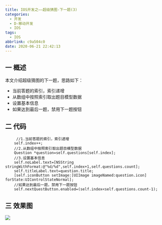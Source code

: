 ```yaml
---
title: IOS开发之——超级猜图-下一题(3)
categories:
  - 开发
  - D-移动开发
  - IOS
tags:
  - IOS
abbrlink: c9a504c0
date: 2020-06-21 22:42:13
---
```

## 一 概述

本文介绍超级猜图的下一题，思路如下：

* 当前答题的索引，索引递增
* 从数组中按照索引取出题目模型数据
* 设置基本信息
* 如果达到最后一题，禁用下一题按钮

<!--more-->


## 二 代码

```
	 //1.当前答题的索引，索引递增
    self.index++;
    //2.从数组中按照索引取出题目模型数据
    Question *question=self.questions[self.index];
    //3.设置基本信息
    self.noLabel.text=[NSString      stringWithFormat:@"%d/%d",self.index+1,self.questions.count];
    self.titleLabel.text=question.title;
    [self.iconButton setImage:[UIImage imageNamed:question.icon] forState:UIControlStateNormal];
    //如果达到最后一题，禁用下一题按钮
    self.nextQuestButton.enabled=(self.index<self.questions.count-1);
```

## 三 效果图

![][1]



[1]:https://cdn.staticaly.com/gh/PGzxc/CDN/master/blog-ios/ios-chaoji-caitu-nextquestion.gif